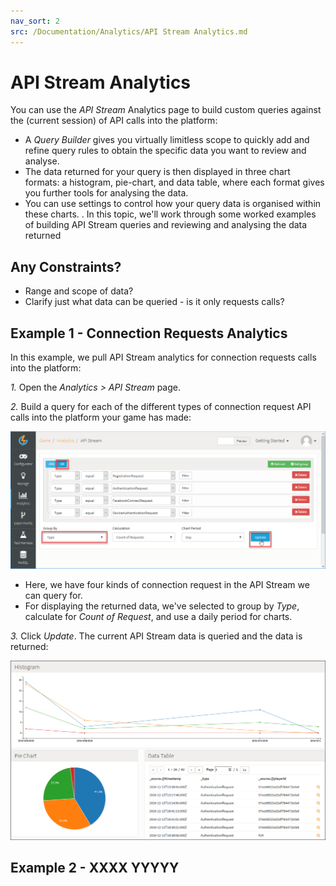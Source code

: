 ```yaml
---
nav_sort: 2
src: /Documentation/Analytics/API Stream Analytics.md
---
```


# API Stream Analytics

You can use the *API Stream* Analytics page to build custom queries against the (current session) of API calls into the platform:
* A *Query Builder* gives you virtually limitless scope to quickly add and refine query rules to obtain the specific data you want to review and analyse.
* The data returned for your query is then displayed in three chart formats: a histogram, pie-chart, and data table, where each format gives you further tools for analysing the data.
* You can use settings to control how your query data is organised within these charts.
.
In this topic, we'll work through some worked examples of building API Stream queries and reviewing and analysing the data returned

## Any Constraints?

* Range and scope of data?
* Clarify just what data can be queried - is it only requests calls?

## Example 1 - Connection Requests Analytics

In this example, we pull API Stream analytics for connection requests calls into the platform:

*1.* Open the *Analytics > API Stream* page.

*2.* Build a query for each of the different types of connection request API calls into the platform your game has made:

![](img/APIStream/1.png)

* Here, we have four kinds of connection request in the API Stream we can query for.
* For displaying the returned data, we've selected to group by *Type*, calculate for *Count of Request*, and use a daily period for charts.


*3.* Click *Update*. The current API Stream data is queried and the data is returned:

![](img/APIStream/2.png)

## Example 2 - XXXX YYYYY

